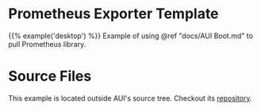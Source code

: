 # Prometheus Exporter Template

{{% example('desktop') %}}
Example of using @ref "docs/AUI Boot.md" to pull Prometheus library.

# Source Files

This example is located outside AUI's source tree. Checkout its
[repository](https://github.com/aui-framework/example_prometheus).

